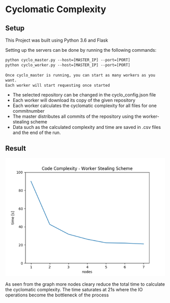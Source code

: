 # Cyclomatic Complexity

## Setup 

This Project was built using Python 3.6 and Flask

Setting up the servers can be done by running the following commands:

```
python cyclo_master.py --host=[MASTER_IP] --port=[PORT]
python cyclo_worker.py --host=[MASTER_IP] --port=[PORT]    

Once cyclo_master is running, you can start as many workers as you want. 
Each worker will start requesting once started
```

- The selected repository can be changed in the cyclo_config.json file
- Each worker will download its copy of the given repository
- Each worker calculates the cyclomatic complexity for all files for one commitnumber
- The master distributes all commits of the repository using the worker-stealing scheme
- Data such as the calculated complexity and time are saved in .csv files and the end of the run.


## Result

![result](result1.png)

As seen from the graph more nodes cleary reduce the total time 
to calculate the cyclomatic complexity. The time saturates at 21s where the 
IO operations become the bottleneck of the process
